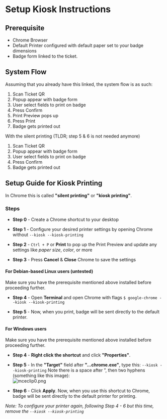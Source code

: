 # Setup Kiosk Instructions

## Prerequisite

- Chrome Browser
- Default Printer configured with default paper set to your badge dimensions
- Badge form linked to the ticket.

## System Flow

Assuming that you already have this linked, the system flow is as such:

1. Scan Ticket QR
2. Popup appear with badge form
3. User select fields to print on badge
4. Press Confirm
5. Print Preview pops up
6. Press Print
7. Badge gets printed out

With the silent printing (TLDR; step 5 & 6 is not needed anymore)

1. Scan Ticket QR
2. Popup appear with badge form
3. User select fields to print on badge
4. Press Confirm
5. Badge gets printed out

## Setup Guide for Kiosk Printing

In Chrome this is called **"silent printing"** or **"kiosk printing"**.

### Steps

- **Step 0** - Create a Chrome shortcut to your desktop

- **Step 1** - Configure your desired printer settings by opening Chrome without `--kiosk --kiosk-printing`

- **Step 2** - `Ctrl + P` or **Print** to pop up the Print Preview and update any settings like _paper size_, _color_, or more

- **Step 3** - Press **Cancel** & **Close** Chrome to save the settings

#### For Debian-based Linux users (untested)

Make sure you have the prerequisite mentioned above installed before proceeding further.

- **Step 4** - Open **Terminal** and open Chrome with flags
  `$ google-chrome --kiosk --kiosk-printing`

- **Step 5** - Now, when you print, badge will be sent directly to the default printer.

#### For Windows users

Make sure you have the prerequisite mentioned above installed before proceeding further.

- **Step 4** - **Right click the shortcut** and click **"Properties"**.

- **Step 5** - In the **"Target"** field after **"...chrome.exe"**, type this: `--kiosk --kiosk-printing`
  Note there is a space after ”, then two hyphens (something like this image):  
  ![mceclip0.png](https://brightpearl.file.force.com/sfc/dist/version/download/?oid=00DD0000000qL9o&ids=0684G00000Q8SJE&d=%2Fa%2F4G000000JhHw%2Fm8v6lk9yEQZ67EXsGvCSd0oPFs.gEC.92PNpHIunzlQ&asPdf=false)

- **Step 6** - Click **Apply**. Now, when you use this shortcut to Chrome, badge will be sent directly to the default printer for printing.

_Note: To configure your printer again, following Step 4 - 6 but this time, remove the `--kiosk --kiosk-printing`_
